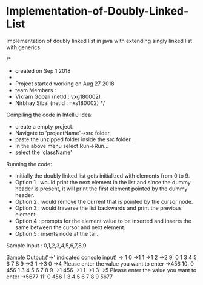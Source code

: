 # Implementation-of-Doubly-Linked-List
Implementation of doubly linked list in java with extending singly linked list with generics.

/*
* created on Sep 1 2018
*
* Project started working on Aug 27 2018
* team Members :
* Vikram Gopali (netId : vxg180002)
* Nirbhay Sibal (netId : nxs180002)
*/

Compiling the code in IntelliJ Idea:
* create a empty project.
* Navigate to 'projectName'->src folder.
* paste the unzipped folder inside the src folder.
* In the above menu select Run->Run...
* select the 'className'

Running the code:
* Initially the doubly linked list gets initialized with elements from 0 to 9.
* Option 1 : would print the next element in the list and since the dummy header is 
  present, it will print the first element pointed by the dummy header.
* Option 2 : would remove the current that is pointed by the cursor node.
* Option 3 : would traverse the list backwards and print the previous element.
* Option 4 : prompts for the element value to be inserted and inserts the same between the 
  cursor and next element.
* Option 5 : inserts node at the tail.

Sample Input : 
0,1,2,3,4,5,6,7,8,9

Sample Output:('->' indicated console input)
-> 1
0
->1
1
->1
2
->2
9: 0 1 3 4 5 6 7 8 9
->3
1
->3
0
->4
Please enter the value you want to enter
->456
10: 0 456 1 3 4 5 6 7 8 9
->1
456
->1
1
->1
3
->5
Please enter the value you want to enter
->5677
11: 0 456 1 3 4 5 6 7 8 9 5677
